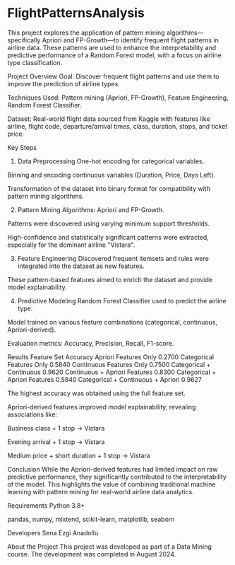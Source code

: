 # FlightPatternsAnalysis
This project explores the application of pattern mining algorithms—specifically Apriori and FP-Growth—to identify frequent flight patterns in airline data. These patterns are used to enhance the interpretability and predictive performance of a Random Forest model, with a focus on airline type classification.

Project Overview
Goal: Discover frequent flight patterns and use them to improve the prediction of airline types.

Techniques Used: Pattern mining (Apriori, FP-Growth), Feature Engineering, Random Forest Classifier.

Dataset: Real-world flight data sourced from Kaggle with features like airline, flight code, departure/arrival times, class, duration, stops, and ticket price.

Key Steps
1. Data Preprocessing
One-hot encoding for categorical variables.

Binning and encoding continuous variables (Duration, Price, Days Left).

Transformation of the dataset into binary format for compatibility with pattern mining algorithms.

2. Pattern Mining
Algorithms: Apriori and FP-Growth.

Patterns were discovered using varying minimum support thresholds.

High-confidence and statistically significant patterns were extracted, especially for the dominant airline "Vistara".

3. Feature Engineering
Discovered frequent itemsets and rules were integrated into the dataset as new features.

These pattern-based features aimed to enrich the dataset and provide model explainability.

4. Predictive Modeling
Random Forest Classifier used to predict the airline type.

Model trained on various feature combinations (categorical, continuous, Apriori-derived).

Evaluation metrics: Accuracy, Precision, Recall, F1-score.

Results
Feature Set	Accuracy
Apriori Features Only	0.2700
Categorical Features Only	0.5840
Continuous Features Only	0.7500
Categorical + Continuous	0.9620
Continuous + Apriori Features	0.8300
Categorical + Apriori Features	0.5840
Categorical + Continuous + Apriori	0.9627

The highest accuracy was obtained using the full feature set.

Apriori-derived features improved model explainability, revealing associations like:

Business class + 1 stop → Vistara

Evening arrival + 1 stop → Vistara

Medium price + short duration + 1 stop → Vistara

Conclusion
While the Apriori-derived features had limited impact on raw predictive performance, they significantly contributed to the interpretability of the model. This highlights the value of combining traditional machine learning with pattern mining for real-world airline data analytics.

Requirements
Python 3.8+

pandas, numpy, mlxtend, scikit-learn, matplotlib, seaborn

Developers
Sena Ezgi Anadollu

About the Project
This project was developed as part of a Data Mining course. The development was completed in August 2024.
